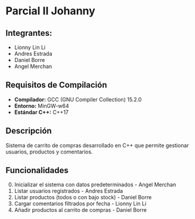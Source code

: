 # Parcial II Johanny

## Integrantes:
- Lionny Lin Li
- Andres Estrada
- Daniel Borre
- Angel Merchan

## Requisitos de Compilación
- **Compilador:** GCC (GNU Compiler Collection) 15.2.0
- **Entorno:** MinGW-w64
- **Estándar C++:** C++17

## Descripción
Sistema de carrito de compras desarrollado en C++ que permite gestionar usuarios, productos y comentarios.

## Funcionalidades
0. Inicializar el sistema con datos predeterminados - Angel Merchan
1. Listar usuarios registrados - Andres Estrada
2. Listar productos (todos o con bajo stock) - Daniel Borre
3. Cargar comentarios filtrados por fecha - Lionny Lin Li
4. Añadir productos al carrito de compras - Daniel Borre


